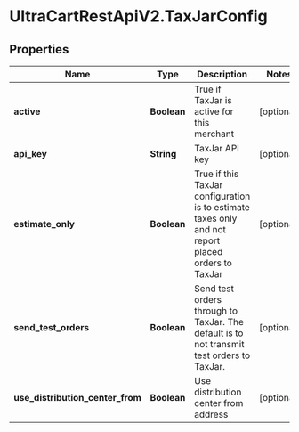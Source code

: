 # UltraCartRestApiV2.TaxJarConfig

## Properties
Name | Type | Description | Notes
------------ | ------------- | ------------- | -------------
**active** | **Boolean** | True if TaxJar is active for this merchant | [optional] 
**api_key** | **String** | TaxJar API key | [optional] 
**estimate_only** | **Boolean** | True if this TaxJar configuration is to estimate taxes only and not report placed orders to TaxJar | [optional] 
**send_test_orders** | **Boolean** | Send test orders through to TaxJar.  The default is to not transmit test orders to TaxJar. | [optional] 
**use_distribution_center_from** | **Boolean** | Use distribution center from address | [optional] 


